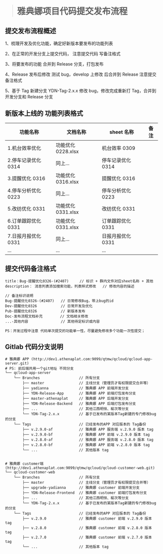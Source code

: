 > # 雅典娜项目代码提交发布流程

## 提交发布流程概述

1、梳理开发及优化功能，确定好新版本要发布的功能列表

2、在正常的开发分支上提交代码， 注意提交代码 写备注格式

3、将要发布的功能 合并到 Release 分支，打包发布

4、Release 发布后修改 测试 bug，develop 上修改 后合并到 Release 注意提交备注格式

5、基于 Tag 新建分支 YDN-Tag-2.x.x 修改 bug，修改完成重新打 Tag，合并到开发分支和 Release 分支

## 新版本上线的 功能列表格式

| 功能名称            | 文档名称           | sheet 名称        | 备注 |
| ------------------- | ------------------ | ----------------- | ---- |
| 1.机台效率优化      | 功能优化 0228.xlsx | 机台效率 0309     |      |
| 2.停车记录优化 0314 | 同上...            | 停车记录优化 0314 |      |
| 3.提醒优化 0316     | 功能优化 0316.xlsx | 提醒优化 0316     |      |
| 4.停车分析优化 0223 | 同上...            | 停车分析优化 0223 |      |
| 5.改纺优化 0331     | 功能优化 0331.xlsx | 改纺优化 0331     |      |
| 6.订单跟踪优化 0331 | 功能优化 0331.xlsx | 订单跟踪优化 0331 |      |
| 7.日报月报优化 0331 | 同上...            | 日报月报优化 0331 |      |
| ...                 | ...                | ...               |      |

## 提交代码备注格式

```
title：Bug-提醒优化0326-(#2407)     // 标识 + 群内文件对应sheet名称 + 其他
description： 消息列表添加搜索功能，列表样式修改   // 修改内容的描述

// 备注标识说明
Bug-提醒优化0326-(#2407)   // 日常修改Bug，带上bug的id
Dev-提醒优化0326           // 日常开发及优化
Pub-提醒优化0326           // 新版本发布
Doc-发布流程文档补充        // 文档相关修改
...-其他内容               // 其他待定标识或内容

PS：开发过程中注意 代码单次提交的功能单一性，尽量避免修改多个功能一次性提交；

```

## Gitlab 代码分支说明

```
# 雅典娜 APP (http://dev1.athenaplat.com:9099/qtmw/qcloud/qcloud-app-server.git)
# PS: 前后端共用一个git地址 不同分支
└── qcloud-app-server
    └── Branches                  // 所有分支
        ├── master                // 主线分支（管理员才有权限提交合并等）
        ├── yadianna              // 雅典娜 APP 前端开发分支
        ├── YDN-Release-App       // 雅典娜 APP 前端打包发布分支
        ├── master-athenaplat     // 雅典娜 APP 后端开发分支
        ├── YDN-Release-Backend   // 雅典娜 APP 后端打包发布分支
        ├── ...                   // 其他江西明恒、榆次等分支
        └── YDN-Tag-2.x.x         // 基于已发布的某版本Tag新建的专门修改bug的分支
    └── Tags                      // 已经发布的APP 对应版本的 Tag备份
        ├── v.2.9.0-af            // 雅典娜 APP 服务端 v.2.9.0 版本 tag
        ├── v.2.9.0-bf            // 雅典娜 APP 前端 v.2.9.0 版本 tag
        ├── v.2.8.0-af            // 雅典娜 APP 服务端 v.2.8.0 版本 tag
        ├── v.2.8.0-bf            // 雅典娜 APP 前端 v.2.8.0 版本 tag
        └── ...                   // 其他版本 tag


# 雅典娜 customer端 (http://dev1.athenaplat.com:9099/qtmw/qcloud/qcloud-customer-web.git)
└── qcloud-customer-web
    └── Branches                  // 所有分支
        ├── master                // 主线分支（管理员才有权限提交合并等）
        ├── upgrade-yadianna      // 雅典娜 customer 前端开发分支
        ├── YDN-Release-Frontend  // 雅典娜 customer 前端打包发布分支
        ├── ...                   // 其他江西明恒、榆次等分支
        └── YDN-Tag-2.x.x         // 基于已发布的某版本Tag新建的专门修改bug的分支
    └── Tags                      // 已经发布的APP 对应版本的 Tag备份
        ├── v.2.9.0               // 雅典娜 customer 前端 v.2.9.0 版本 tag
        ├── v.2.8.0               // 雅典娜 customer 前端 v.2.8.0 版本 tag
        ├── v.2.7.0               // 雅典娜 customer 前端 v.2.7.0 版本 tag
        └── ...                   // 其他版本 tag

```
